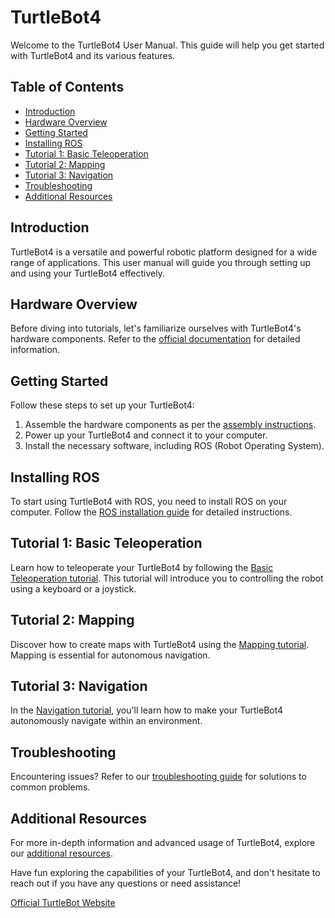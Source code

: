 # TurtleBot4 

Welcome to the TurtleBot4 User Manual. This guide will help you get started with TurtleBot4 and its various features.

## Table of Contents

- [Introduction](#introduction)
- [Hardware Overview](#hardware-overview)
- [Getting Started](#getting-started)
- [Installing ROS](#installing-ros)
- [Tutorial 1: Basic Teleoperation](#tutorial-1-basic-teleoperation)
- [Tutorial 2: Mapping](#tutorial-2-mapping)
- [Tutorial 3: Navigation](#tutorial-3-navigation)
- [Troubleshooting](#troubleshooting)
- [Additional Resources](#additional-resources)

## Introduction

TurtleBot4 is a versatile and powerful robotic platform designed for a wide range of applications. This user manual will guide you through setting up and using your TurtleBot4 effectively.

## Hardware Overview

Before diving into tutorials, let's familiarize ourselves with TurtleBot4's hardware components. Refer to the [official documentation](https://turtlebot.github.io/turtlebot4-user-manual/hardware.html) for detailed information.

## Getting Started

Follow these steps to set up your TurtleBot4:

1. Assemble the hardware components as per the [assembly instructions](https://turtlebot.github.io/turtlebot4-user-manual/assembly.html).
2. Power up your TurtleBot4 and connect it to your computer.
3. Install the necessary software, including ROS (Robot Operating System).

## Installing ROS

To start using TurtleBot4 with ROS, you need to install ROS on your computer. Follow the [ROS installation guide](https://turtlebot.github.io/turtlebot4-user-manual/install-ros.html) for detailed instructions.

## Tutorial 1: Basic Teleoperation

Learn how to teleoperate your TurtleBot4 by following the [Basic Teleoperation tutorial](https://turtlebot.github.io/turtlebot4-user-manual/tutorial-1-basic-teleoperation.html). This tutorial will introduce you to controlling the robot using a keyboard or a joystick.

## Tutorial 2: Mapping

Discover how to create maps with TurtleBot4 using the [Mapping tutorial](https://turtlebot.github.io/turtlebot4-user-manual/tutorial-2-mapping.html). Mapping is essential for autonomous navigation.

## Tutorial 3: Navigation

In the [Navigation tutorial](https://turtlebot.github.io/turtlebot4-user-manual/tutorial-3-navigation.html), you'll learn how to make your TurtleBot4 autonomously navigate within an environment.

## Troubleshooting

Encountering issues? Refer to our [troubleshooting guide](https://turtlebot.github.io/turtlebot4-user-manual/troubleshooting.html) for solutions to common problems.

## Additional Resources

For more in-depth information and advanced usage of TurtleBot4, explore our [additional resources](https://turtlebot.github.io/turtlebot4-user-manual/additional-resources.html).

Have fun exploring the capabilities of your TurtleBot4, and don't hesitate to reach out if you have any questions or need assistance!

[Official TurtleBot Website](https://www.turtlebot.com/)
